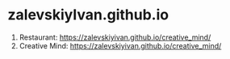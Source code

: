 # zalevskiyIvan.github.io
1) Restaurant:  https://zalevskiyivan.github.io/creative_mind/
2) Creative Mind: https://zalevskiyivan.github.io/creative_mind/
